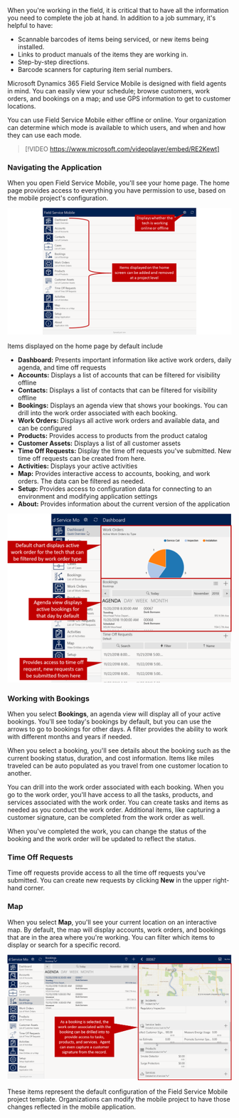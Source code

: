 When you're working in the field, it is critical that to have all the information you need to complete the job at hand. In addition to a job summary, it's helpful to have:

- Scannable barcodes of items being serviced, or new items being installed.
- Links to product manuals of the items they are working in.
- Step-by-step directions.
- Barcode scanners for capturing item serial numbers.

Microsoft Dynamics 365 Field Service Mobile is designed with field agents in mind. You can easily view your schedule; browse customers, work orders, and bookings on a map; and use GPS information to get to customer locations.

You can use Field Service Mobile either offline or online. Your organization can determine which mode is available to which users, and when and how they can use each mode.

> [!VIDEO https://www.microsoft.com/videoplayer/embed/RE2Kewt]

### Navigating the Application

When you open Field Service Mobile, you'll see your home page. The home page provides access to everything you have permission to use, based on the mobile project's configuration.

![Mobile Display](../media/mo-unit1-1.png)

Items displayed on the home page by default include

- **Dashboard:** Presents important information like active work orders, daily agenda, and time off requests
- **Accounts:** Displays a list of accounts that can be filtered for visibility offline
- **Contacts:** Displays a list of contacts that can be filtered for visibility offline
- **Bookings:** Displays an agenda view that shows your bookings. You can drill into the work order associated with each booking.
- **Work Orders:** Displays all active work orders and available data, and can be configured
- **Products:** Provides access to products from the product catalog
- **Customer Assets:** Displays a list of all customer assets
- **Time Off Requests:** Display the time off requests you've submitted. New time off requests can be created from here.
- **Activities:** Displays your active activities 
- **Map:**  Provides interactive access to accounts, booking, and work orders. The data can be filtered as needed.
- **Setup:** Provides access to configuration data for connecting to an environment and modifying application settings
- **About:** Provides information about the current version of the application

![Mobile Dashboard](../media/MO-Unit1-2.png)

### Working with Bookings

When you select **Bookings**, an agenda view will display all of your active bookings. You'll see today's bookings by default, but you can use the arrows to go to bookings for other days. A filter provides the ability to work with different months and years if needed.

When you select a booking, you'll see details about the booking such as the current booking status, duration, and cost information. Items like miles traveled can be auto populated as you travel from one customer location to another.

You can drill into the work order associated with each booking. When you go to the work order, you'll have access to all the tasks, products, and services associated with the work order. You can create tasks and items as needed as you conduct the work order. Additional items, like capturing a customer signature, can be completed from the work order as well.

When you've completed the work, you can change the status of the booking and the work order will be updated to reflect the status. 

### Time Off Requests

Time off requests provide access to all the time off requests you've submitted. You can create new requests by clicking **New** in the upper right-hand corner.

### Map

When you select **Map**, you'll see your current location on an interactive map. By default, the map will display accounts, work orders, and bookings that are in the area where you're working. You can filter which items to display or search for a specific record.

![Competed Task Window](../media/MO-Unit1-3.png)

These items represent the default configuration of the Field Service Mobile project template. Organizations can modify the mobile project to have those changes reflected in the mobile application.